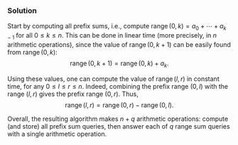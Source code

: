 ### Solution

Start by computing all prefix sums, i.e.,
compute $\operatorname{range}(0,k)=a_0+\dotsb+a_{k-1}$ for all $0 \le k \le n$.
This can be done in linear time (more precisely, in $n$
arithmetic operations), since the value of
$\operatorname{range}(0,k+1)$
can be easily found from $\operatorname{range}(0,k)$:
$$\operatorname{range}(0,k+1)=\operatorname{range}(0,k)+a_k.$$

Using these values, one can compute the value of
$\operatorname{range}(l,r)$ in constant time, for any $0 \le l \le r \le n$.
Indeed, combining the prefix range $(0,l)$ with the range $(l,r)$
gives the prefix range $(0,r)$. Thus,
$$\operatorname{range}(l,r)=\operatorname{range}(0,r)-\operatorname{range}(0,l).$$

Overall, the resulting algorithm
makes $n+q$ arithmetic operations:
compute (and store) all prefix sum queries,
then answer each of $q$ range sum queries with a single arithmetic
operation.  

